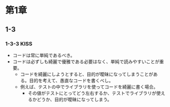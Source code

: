 # 第1章
## 1-3
### 1-3-3 KISS
- コードは常に単純であるべき。
- コードは必ずしも綺麗で優雅である必要はなく、単純で読みやすいことが重要。
  - コードを綺麗にしようとすると、目的が曖昧になってしまうことがある。目的を考えて、愚直なコードを書くべし。
  - 例えば、テストの中でライブラリを使ってコードを綺麗に書く場合。
    - その値がテストにとってどう左右するか、テストでライブラリが使えるかどうか、目的が曖昧になってしまう。